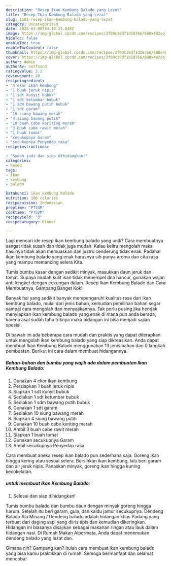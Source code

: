 ```yaml
---
description: "Resep Ikan Kembung Balado yang Lezat"
title: "Resep Ikan Kembung Balado yang Lezat"
slug: 1581-resep-ikan-kembung-balado-yang-lezat
category: Uncategorized
date: 2023-03-08T04:10:21.848Z
image: https://img-global.cpcdn.com/recipes/3f00c30df1d18766/680x482cq70/ikan-kembung-balado-foto-resep-utama.jpg
hideToc: false
enableToc: true
enableTocContent: false
thumbnail: https://img-global.cpcdn.com/recipes/3f00c30df1d18766/680x482cq70/ikan-kembung-balado-foto-resep-utama.jpg
cover: https://img-global.cpcdn.com/recipes/3f00c30df1d18766/680x482cq70/ikan-kembung-balado-foto-resep-utama.jpg
author: Admin
authorAv: notfound
ratingvalue: 3.2
reviewcount: 20
recipeingredient:
- "4 ekor ikan kembung"
- "1 buah jeruk nipis"
- "1 sdt kunyit bubuk"
- "1 sdt ketumbar bubuk"
- "1 sdm bawang putih bubuk"
- "1 sdt garam"
- "10 siung bawang merah"
- "4 siung bawang putih"
- "10 buah cabe keriting merah"
- "3 buah cabe rawit merah"
- "1 buah tomat"
- "secukupnya Garam"
- "secukupnya Penyedap rasa"
recipeinstructions:

- "Sudah jadi dan siap dihidangkan!"
categories:
- Resep
tags:
- ikan
- kembung
- balado

katakunci: ikan kembung balado 
nutrition: 108 calories
recipecuisine: Indonesian
preptime: "PT34M"
cooktime: "PT52M"
recipeyield: "3"
recipecategory: Dinner

---
```





Lagi mencari ide resep ikan kembung balado yang unik? Cara membuatnya sangat tidak susah dan tidak juga mudah. Kalau keliru mengolah maka hasilnya tidak akan memuaskan dan justru cenderung tidak enak. Padahal ikan kembung balado yang enak harusnya sih punya aroma dan cita rasa yang mampu memancing selera Kita.





Tumis bumbu kasar dengan sedikit minyak, masukkan daun jeruk dan tomat. Supaya mudah kulit ikan tidak menempel dna hancur, gunakan wajan anti lengket dengan cekungan dalam. Resep Ikan Kembung Balado dan Cara Membuatnya, Gampang Banget Kok!

Banyak hal yang sedikit banyak mempengaruhi kualitas rasa dari ikan kembung balado, mulai dari jenis bahan, kemudian pemilihan bahan segar sampai cara mengolah dan menyajikannya. Tak perlu pusing jika hendak menyiapkan ikan kembung balado yang enak di mana pun anda berada, karena asal sudah tahu triknya maka hidangan ini bisa menjadi sajian spesial.






Di bawah ini ada beberapa cara mudah dan praktis yang dapat diterapkan untuk mengolah ikan kembung balado yang siap dikreasikan. Anda dapat membuat Ikan Kembung Balado menggunakan 13 jenis bahan dan 0 langkah pembuatan. Berikut ini cara dalam membuat hidangannya.

<!--inarticleads1-->

##### Bahan-bahan dan bumbu yang wajib ada dalam pembuatan Ikan Kembung Balado:

1. Gunakan 4 ekor ikan kembung
1. Persiapkan 1 buah jeruk nipis
1. Siapkan 1 sdt kunyit bubuk
1. Sediakan 1 sdt ketumbar bubuk
1. Sediakan 1 sdm bawang putih bubuk
1. Gunakan 1 sdt garam
1. Sediakan 10 siung bawang merah
1. Siapkan 4 siung bawang putih
1. Gunakan 10 buah cabe keriting merah
1. Ambil 3 buah cabe rawit merah
1. Siapkan 1 buah tomat
1. Gunakan secukupnya Garam
1. Ambil secukupnya Penyedap rasa


Cara membuat aneka resep ikan balado pun sederhana saja. Goreng ikan hingga kering atau sesuai selera. Bersihkan ikan kembung, lalu beri garam dan air jeruk nipis. Panaskan minyak, goreng ikan hingga kuning kecokelatan. 

<!--inarticleads2-->

#####  untuk membuat Ikan Kembung Balado:


1. Selesai dan siap dihidangkan!

Tumis bumbu balado dan bumbu daun dengan minyak goreng hingga harum. Setelah itu beri garam, gula, dan kaldu jamur secukupnya. Dendeng Balado Ala Minang / Dendeng balado adalah hidangan khas Padang yang terbuat dari daging sapi yang diiris tipis dan kemudian dikeringkan. Hidangan ini biasanya disajikan sebagai makanan ringan atau lauk dalam hidangan nasi. Di Rumah Makan Alpermata, Anda dapat menemukan dendeng balado yang lezat dan. 

Gimana nih? Gampang kan? Itulah cara membuat ikan kembung balado yang bisa kamu praktikkan di rumah. Semoga bermanfaat dan selamat mencoba!

